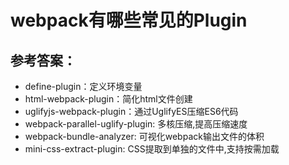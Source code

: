 # webpack有哪些常见的Plugin
## 参考答案：

+ define-plugin：定义环境变量
+ html-webpack-plugin：简化html文件创建
+ uglifyjs-webpack-plugin：通过UglifyES压缩ES6代码
+ webpack-parallel-uglify-plugin: 多核压缩,提高压缩速度
+ webpack-bundle-analyzer: 可视化webpack输出文件的体积
+ mini-css-extract-plugin: CSS提取到单独的文件中,支持按需加载